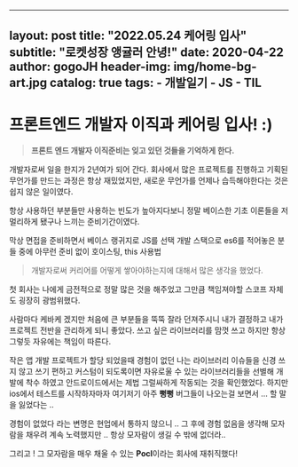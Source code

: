 
---
layout:     post
title:      "2022.05.24 케어링 입사"
subtitle:   "로켓성장 앵귤러 안녕!"
date:       2020-04-22
author:     gogoJH
header-img: img/home-bg-art.jpg
catalog: true
tags:
    - 개발일기
    - JS
    - TIL
---
# 프론트엔드 개발자 이직과 케어링 입사! :)
> **프론트 엔드 개발자 이직준비는 잊고 있던 것들을 기억하게 한다.** 

개발자로써 일을 한지가 2년여가 되어 간다.
회사에서 많은 프로젝트를 진행하고 기획된 무언가를 만드는 과정은 항상 재밌었지만, 새로운 무언가를 언제나 습득해야한다는 것은 쉽지 않은 일이였다.

항상 사용하던 부분들만 사용하는 빈도가 높아지다보니 정말 베이스한 기초 이론들을 저멀리하게 됐구나 느끼는 준비기간이였다.

막상 면접을 준비하면서 베이스 랭귀지로 JS를 선택 개발 스택으로 es6를 적어놓은 분들 중에 아무런 준비 없이 호이스팅, this 사용법  

> 개발자로써 커리어를 어떻게 쌓아야하는지에 대해서 많은 생각을 했었다.

첫 회사는 나에게 금전적으로 정말 많은 것을 해주었고 그만큼 책임져야할 
스코프 자체도 굉장히 광범위했다.

사람마다 케바케 겠지만 처음에 큰 부분들을 뚝뚝 잘라 던져주시니 내가 결정하고 내가 프로젝트 전반을 관리하게 되니 좋았다. 쓰고 싶은 라이브러리를 맘껏 쓰고 하지만 항상 그렇듯 자유에는 책임이 따른다. 

작은 앱 개발 프로젝트가 할당 되었을때 경험이 없던 나는 라이브러리 이슈들을 신경 쓰지 않고 쓰기 편하고 커스텀이 되도록이면 자유로울 수 있는 라이브러리들을 선별해 개발에 착수 하였고 안드로이드에서는 제법 그럴싸하게 작동되는 것을 확인했었다.
하지만 ios에서 테스트를 시작하자마자 여기저기 아주 **뻥뻥** 버그들이 나오는걸
보면서 ... 할 말을 잃었다는 ..

경험이 없었다 라는 변명은 현업에서 통하지 않으니 .. 그 후에 경험 없음을 생각해 모자람을 채우려 계속 노력했지만 .. 항상 모자람이 생길 수 밖에 없더라..

그리고 ! 그 모자람을 매우 채울 수 있는 **Pocl**이라는 회사에 재취직했다!


<!--stackedit_data:
eyJoaXN0b3J5IjpbLTIzNTgwNzE5NSwtNTU4MzI0NjQzXX0=
-->